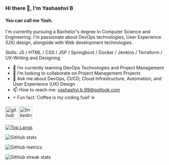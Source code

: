 ### Hi there 👋, I'm Yashashvi B
#### You can call me Yash.
I'm currently pursuing a Bachelor's degree in Computer Science and Engineering. I'm passionate about DevOps technologies, User Experience (UX) design, alongside with Web development technologies.


Skills: JS / HTML / CSS / JSP / Springboot / Docker / Jenkins / Terraform / UX-Writing and Designing

- 🌱 I’m currently learning DevOps Technologies and Project Management 
- 👯 I’m looking to collaborate on Project Management Projects 
- 💬 Ask me about DevOps, CI/CD, Cloud Infrastructure, Automation, and User Experience (UX) Design 
- 📫 How to reach me: yashashvi.b.99@outlook.com 
- ⚡ Fun fact: Coffee is my coding fuel! ☕️ 


[<img src='https://cdn.jsdelivr.net/npm/simple-icons@3.0.1/icons/github.svg' alt='github' height='40'>](https://github.com/https://github.com/y-a-s-h-9)  [<img src='https://cdn.jsdelivr.net/npm/simple-icons@3.0.1/icons/linkedin.svg' alt='linkedin' height='40'>](https://www.linkedin.com/in/https://www.linkedin.com/in/yashashvi-b-88a577229//)  

[![Top Langs](https://github-readme-stats.vercel.app/api/top-langs/?username=https://github.com/y-a-s-h-9)](https://github.com/anuraghazra/github-readme-stats)

![GitHub stats](https://github-readme-stats.vercel.app/api?username=https://github.com/y-a-s-h-9&show_icons=true)  

![GitHub metrics](https://metrics.lecoq.io/https://github.com/y-a-s-h-9)  

![GitHub streak stats](https://streak-stats.demolab.com/?user=https://github.com/y-a-s-h-9)  

